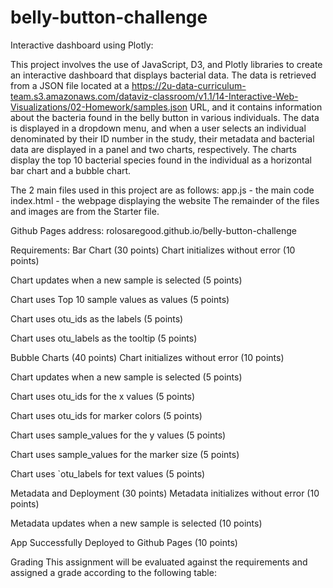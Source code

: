 # belly-button-challenge
Interactive dashboard using Plotly: 

This project involves the use of JavaScript, D3, and Plotly libraries to create an interactive dashboard that displays bacterial data. The data is retrieved from a JSON file located at a https://2u-data-curriculum-team.s3.amazonaws.com/dataviz-classroom/v1.1/14-Interactive-Web-Visualizations/02-Homework/samples.json URL, and it contains information about the bacteria found in the belly button in various individuals. The data is displayed in a dropdown menu, and when a user selects an individual denominated by their ID number in the study, their metadata and bacterial data are displayed in a panel and two charts, respectively. The charts display the top 10 bacterial species found in the individual as a horizontal bar chart and a bubble chart.

The 2 main files used in this project are as follows:
app.js - the main code
index.html - the webpage displaying the website
The remainder of the files and images are from the Starter file.

Github Pages address: 
rolosaregood.github.io/belly-button-challenge

Requirements:
Bar Chart (30 points)
Chart initializes without error (10 points)

Chart updates when a new sample is selected (5 points)

Chart uses Top 10 sample values as values (5 points)

Chart uses otu_ids as the labels (5 points)

Chart uses otu_labels as the tooltip (5 points)

Bubble Charts (40 points)
Chart initializes without error (10 points)

Chart updates when a new sample is selected (5 points)

Chart uses otu_ids for the x values (5 points)

Chart uses otu_ids for marker colors (5 points)

Chart uses sample_values for the y values (5 points)

Chart uses sample_values for the marker size (5 points)

Chart uses `otu_labels for text values (5 points)

Metadata and Deployment (30 points)
Metadata initializes without error (10 points)

Metadata updates when a new sample is selected (10 points)

App Successfully Deployed to Github Pages (10 points)

Grading
This assignment will be evaluated against the requirements and assigned a grade according to the following table:
